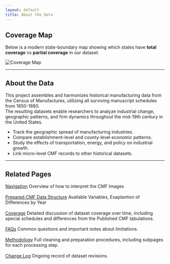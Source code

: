 ```yaml
---
layout: default
title: About the Data
---
```


## Coverage Map

Below is a modern state-boundary map showing which states have **total coverage** vs **partial coverage** in our dataset.

![Coverage Map](/assets/images/coverage-map.png)

---

## About the Data

This project assembles and harmonizes historical manufacturing data from the Census of Manufactures, utilizing all surviving manuscript schedules from 1850-1880.  
The resulting datasets enable researchers to analyze industrial change, geographic patterns, and firm dynamics throughout the mid-19th century in the United States.

- Track the geographic spread of manufacturing industries.
- Compare establishment-level and county-level economic patterns.
- Study the effects of transportation, energy, and policy on industrial growth.
- Link micro-level CMF records to other historical datasets.

---

## Related Pages

<div style="display: flex; flex-direction: column; gap: 1.2em;">

<div>
  <a href="navigation" class="button">Navigation</a>  
  Overview of how to interpret the CMF Images
</div>

<div>
  <a href="data-structure" class="button">Prepared CMF Data Structure</a>  
  Available Variables, Exaplantion of Differences by Year
</div>

<div>
  <a href="coverage" class="button">Coverage</a>  
  Detailed discussion of dataset coverage over time, including special schedules and differences from the Published CMF tabulations.
</div>

<div>
  <a href="faqs" class="button">FAQs</a>  
  Common questions and important notes about limitations.
</div>

<div>
  <a href="methodology" class="button">Methodology</a>  
  Full cleaning and preparation procedures, including subpages for each processing step.
</div>

<div>
  <a href="change-log" class="button">Change Log</a>  
  Ongoing record of dataset revisions.
</div>

</div>
